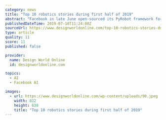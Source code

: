 ```yaml
---
category: news
title: "Top 10 robotics stories during first half of 2019"
abstract: "Facebook in late June open-sourced its PyRobot framework for robotics research and benchmarking. PyRobot, which Facebook developed with Carnegie Mellon University, is designed to allow AI researchers and students to get robots working in just a few hours ..."
publishedDateTime: 2019-07-10T11:24:00Z
sourceUrl: https://www.designworldonline.com/top-10-robotics-stories-during-first-half-of-2019/
type: article
quality: 11
score: 11
published: false

provider:
  name: Design World Online
  id: designworldonline.com

topics:
  - AI
  - Facebook AI

images:
  - url: https://www.designworldonline.com/wp-content/uploads/90.jpeg
    width: 812
    height: 630
    title: "Top 10 robotics stories during first half of 2019"
---
```

